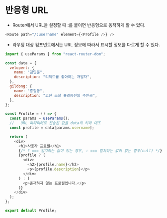 # 반응형 URL

- Router에서 URL을 설정할 때 :를 붙이면 반응형으로 동작하게 할 수 있다.

```js
<Route path="/:username" element={<Profile />} />
```

- 라우팅 대상 컴포넌트에서는 URL 정보에 따라서 표시할 정보를 다르게 할 수 있다.

```js
import { useParams } from "react-router-dom";

const data = {
  velopert: {
    name: "김민준",
    description: "리액트를 좋아하는 개발자",
  },
  gildong: {
    name: "홍길동",
    description: "고전 소설 홍길동전의 주인공",
  },
};

const Profile = () => {
  const params = useParams();
  //   URL 파라미터로 전송된 값을 data의 키와 대조
  const profile = data[params.username];

  return (
    <div>
      <h1>사용자 프로필</h1>
      {/* ? === 일치하는 값이 있는 경우, : === 일치하는 값이 없는 경우(null) */}
      {profile ? (
        <div>
          <h2>{profile.name}</h2>
          <p>{profile.description}</p>
        </div>
      ) : (
        <p>존재하지 않는 프로필입니다.</p>
      )}
    </div>
  );
};

export default Profile;
```
